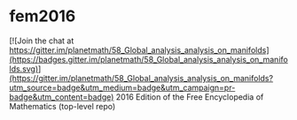 # fem2016

[![Join the chat at https://gitter.im/planetmath/58_Global_analysis_analysis_on_manifolds](https://badges.gitter.im/planetmath/58_Global_analysis_analysis_on_manifolds.svg)](https://gitter.im/planetmath/58_Global_analysis_analysis_on_manifolds?utm_source=badge&utm_medium=badge&utm_campaign=pr-badge&utm_content=badge)
2016 Edition of the Free Encyclopedia of Mathematics (top-level repo)
